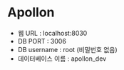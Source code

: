 # Apollon
- 웹 URL : localhost:8030
- DB PORT : 3006
- DB username : root (비밀번호 없음)
- 데이터베이스 이름 : apollon_dev
